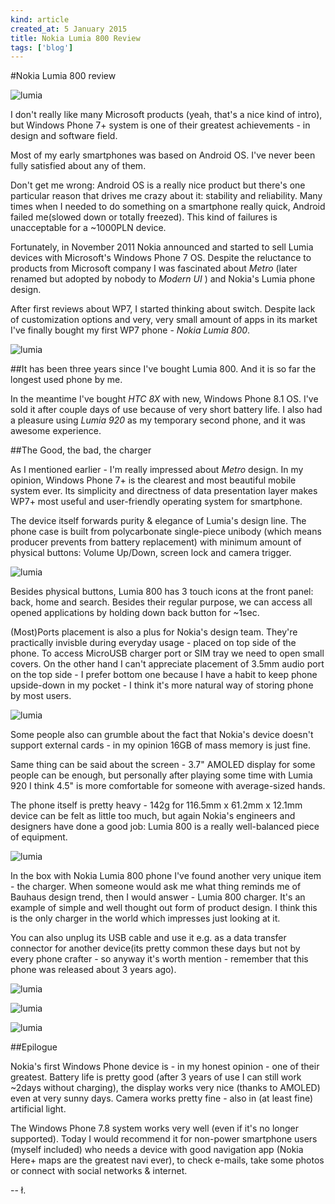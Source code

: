 ```yaml
---
kind: article
created_at: 5 January 2015
title: Nokia Lumia 800 Review
tags: ['blog']
---
```


#Nokia Lumia 800 review

![lumia](/blog/images/lumia_03.jpg)

I don't really like many Microsoft products (yeah, that's a nice kind of intro), but Windows Phone 7+ system is one of their greatest achievements - in design and software field.

Most of my early smartphones was based on Android OS. I've never been fully satisfied about any of them. 

Don't get me wrong: Android OS is a really nice product but there's one particular reason that drives me crazy about it: stability and reliability. Many times when I needed to do something on a smartphone really quick, Android failed me(slowed down or totally freezed). 
This kind of failures is unacceptable for a ~1000PLN device.

Fortunately, in November 2011 Nokia announced and started to sell Lumia devices with Microsoft's Windows Phone 7 OS. Despite the reluctance to products from Microsoft company I was fascinated about *Metro* (later renamed but adopted by nobody to *Modern UI* ) and Nokia's Lumia phone design.

After first reviews about WP7, I started thinking about switch. Despite lack of customization options and very, very small amount of apps in its market I've finally bought my first WP7 phone - *Nokia Lumia 800*.

![lumia](/blog/images/lumia_02.jpg)


##It has been three years since I've bought Lumia 800. And it is so far the longest used phone by me. 

In the meantime I've bought *HTC 8X* with new, Windows Phone 8.1 OS. I've sold it after couple days of use because of very short battery life. I also had a pleasure using *Lumia 920* as my temporary second phone, and it was awesome experience.

##The Good, the bad, the charger

As I mentioned earlier - I'm really impressed about *Metro* design. In my opinion, Windows Phone 7+ is the clearest and most beautiful mobile system ever. Its simplicity and directness of data presentation layer makes WP7+ most useful and user-friendly operating system for smartphone.

The device itself forwards purity & elegance of Lumia's design line. The phone case is built from polycarbonate single-piece unibody (which means producer prevents from battery replacement) with minimum amount of physical buttons: Volume Up/Down, screen lock and camera trigger.

![lumia](/blog/images/lumia_01.jpg)

Besides physical buttons, Lumia 800 has 3 touch icons at the front panel: back, home and search. Besides their regular purpose, we can access all opened applications by holding down back button for ~1sec.

(Most)Ports placement is also a plus for Nokia's design team. They're practically invisble during everyday usage - placed on top side of the phone. To access MicroUSB charger port or SIM tray we need to open small covers. On the other hand I can't appreciate placement of 3.5mm audio port on the top side - I prefer bottom one because I have a habit to keep phone upside-down in my pocket - I think it's more natural way of storing phone by most users. 

![lumia](/blog/images/lumia_05.jpg)

Some people also can grumble about the fact that Nokia's device doesn't support external cards - in my opinion 16GB of mass memory is just fine.

Same thing can be said about the screen - 3.7" AMOLED display for some people can be enough, but personally after playing some time with Lumia 920 I think 4.5" is more comfortable for someone with average-sized hands.

The phone itself is pretty heavy - 142g for 116.5mm x 61.2mm x 12.1mm device can be felt as little too much, but again Nokia's engineers and designers have done a good job: Lumia 800 is a really well-balanced piece of equipment.

![lumia](/blog/images/lumia_06.jpg)

In the box with Nokia Lumia 800 phone I've found another very unique item - the charger. When someone would ask me what thing reminds me of Bauhaus design trend, then I would answer - Lumia 800 charger. It's an example of simple and well thought out form of product design. I think this is the only charger in the world which impresses just looking at it. 

You can also unplug its USB cable and use it e.g. as a data transfer connector for another device(its pretty common these days but not by every phone crafter - so anyway it's worth mention - remember that this phone was released about 3 years ago).

![lumia](/blog/images/lumia_07.jpg)

![lumia](/blog/images/lumia_08.jpg)

![lumia](/blog/images/lumia_09.jpg)

##Epilogue

Nokia's first Windows Phone device is - in my honest opinion - one of their greatest. Battery life is pretty good (after 3 years of use I can still work ~2days without charging), the display works very nice (thanks to AMOLED) even at very sunny days. Camera works pretty fine - also in (at least fine) artificial light. 

The Windows Phone 7.8 system works very well (even if it's no longer supported). Today I would recommend it for non-power smartphone users (myself included) who needs a device with good navigation app (Nokia Here+ maps are the greatest navi ever), to check e-mails, take some photos or connect with social networks & internet.

-- ł.